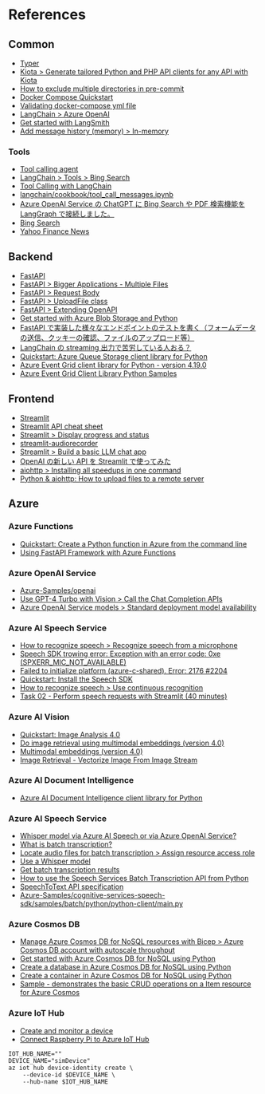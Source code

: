 # References

## Common

- [Typer](https://typer.tiangolo.com/#installation)
- [Kiota > Generate tailored Python and PHP API clients for any API with Kiota](https://devblogs.microsoft.com/microsoft365dev/generate-tailored-python-and-php-api-clients-for-any-api-with-kiota/)
- [How to exclude multiple directories in pre-commit](https://stackoverflow.com/a/75560858)
- [Docker Compose Quickstart](https://docs.docker.com/compose/gettingstarted/)
- [Validating docker-compose yml file](https://stackoverflow.com/a/40158753)
- [LangChain > Azure OpenAI](https://python.langchain.com/v0.1/docs/integrations/llms/azure_openai/)
- [Get started with LangSmith](https://docs.smith.langchain.com/)
- [Add message history (memory) > In-memory](https://python.langchain.com/v0.1/docs/expression_language/how_to/message_history/#in-memory)

### Tools

- [Tool calling agent](https://python.langchain.com/v0.1/docs/modules/agents/agent_types/tool_calling/)
- [LangChain > Tools > Bing Search](https://python.langchain.com/v0.1/docs/integrations/tools/bing_search/)
- [Tool Calling with LangChain](https://blog.langchain.dev/tool-calling-with-langchain/)
- [langchain/cookbook/tool_call_messages.ipynb](https://github.com/langchain-ai/langchain/blob/master/cookbook/tool_call_messages.ipynb?ref=blog.langchain.dev)
- [Azure OpenAI Service の ChatGPT に Bing Search や PDF 検索機能を LangGraph で接続しました。](https://techblog.cccmkhd.co.jp/entry/2024/04/09/173831)
- [Bing Search](https://python.langchain.com/v0.2/docs/integrations/tools/bing_search/)
- [Yahoo Finance News](https://python.langchain.com/v0.2/docs/integrations/tools/yahoo_finance_news/)

## Backend

- [FastAPI](https://fastapi.tiangolo.com/#installation)
- [FastAPI > Bigger Applications - Multiple Files](https://fastapi.tiangolo.com/tutorial/bigger-applications/)
- [FastAPI > Request Body](https://fastapi.tiangolo.com/tutorial/body/)
- [FastAPI > UploadFile class](https://fastapi.tiangolo.com/reference/uploadfile/)
- [FastAPI > Extending OpenAPI](https://fastapi.tiangolo.com/how-to/extending-openapi/)
- [Get started with Azure Blob Storage and Python](https://learn.microsoft.com/en-us/azure/storage/blobs/storage-blob-python-get-started?tabs=sas-token)
- [FastAPI で実装した様々なエンドポイントのテストを書く（フォームデータの送信、クッキーの確認、ファイルのアップロード等）](https://qiita.com/kurumaebi65/items/d5cda239ef601f4c36ef#%E3%83%95%E3%82%A1%E3%82%A4%E3%83%AB%E3%82%92%E3%82%A2%E3%83%83%E3%83%97%E3%83%AD%E3%83%BC%E3%83%89%E3%83%80%E3%82%A6%E3%83%B3%E3%83%AD%E3%83%BC%E3%83%89)
- [LangChain の streaming 出力で苦労している人おる？](https://qiita.com/numekudi/items/4a9e7728ac10c3515ed1)
- [Quickstart: Azure Queue Storage client library for Python](https://learn.microsoft.com/en-us/azure/storage/queues/storage-quickstart-queues-python?tabs=passwordless%2Croles-azure-portal%2Cenvironment-variable-windows%2Csign-in-azure-cli)
- [Azure Event Grid client library for Python - version 4.19.0](https://learn.microsoft.com/en-us/python/api/overview/azure/eventgrid-readme?view=azure-python)
- [Azure Event Grid Client Library Python Samples](https://learn.microsoft.com/en-us/samples/azure/azure-sdk-for-python/eventgrid-samples/)

## Frontend

- [Streamlit](https://docs.streamlit.io/get-started/installation/command-line)
- [Streamlit API cheat sheet](https://docs.streamlit.io/develop/quick-reference/cheat-sheet)
- [Streamlit > Display progress and status](https://docs.streamlit.io/develop/api-reference/status)
- [streamlit-audiorecorder](https://github.com/theevann/streamlit-audiorecorder)
- [Streamlit > Build a basic LLM chat app](https://docs.streamlit.io/develop/tutorials/llms/build-conversational-apps)
- [OpenAI の新しい API を Streamlit で使ってみた](https://qiita.com/papasim824/items/5a3bee4cc3915d5ae177)
- [aiohttp > Installing all speedups in one command](https://docs.aiohttp.org/en/stable/#installing-all-speedups-in-one-command)
- [Python & aiohttp: How to upload files to a remote server](https://www.slingacademy.com/article/python-aiohttp-how-to-upload-files-to-a-remote-server/)

## Azure

### Azure Functions

- [Quickstart: Create a Python function in Azure from the command line](https://learn.microsoft.com/en-us/azure/azure-functions/create-first-function-cli-python?tabs=linux%2Cbash%2Cazure-cli%2Cbrowser)
- [Using FastAPI Framework with Azure Functions](https://learn.microsoft.com/en-us/samples/azure-samples/fastapi-on-azure-functions/fastapi-on-azure-functions/)

### Azure OpenAI Service

- [Azure-Samples/openai](https://github.com/Azure-Samples/openai)
- [Use GPT-4 Turbo with Vision > Call the Chat Completion APIs](https://learn.microsoft.com/en-us/azure/ai-services/openai/how-to/gpt-with-vision?tabs=python%2Csystem-assigned%2Cresource#call-the-chat-completion-apis)
- [Azure OpenAI Service models > Standard deployment model availability](https://learn.microsoft.com/en-us/azure/ai-services/openai/concepts/models#standard-deployment-model-availability)

### Azure AI Speech Service

- [How to recognize speech > Recognize speech from a microphone](https://learn.microsoft.com/en-us/azure/ai-services/speech-service/how-to-recognize-speech?pivots=programming-language-python#recognize-speech-from-a-microphone)
- [Speech SDK trowing error: Exception with an error code: 0xe (SPXERR_MIC_NOT_AVAILABLE)](https://stackoverflow.com/a/75731356)
- [Failed to initialize platform (azure-c-shared). Error: 2176 #2204](https://github.com/Azure-Samples/cognitive-services-speech-sdk/issues/2204)
- [Quickstart: Install the Speech SDK](https://learn.microsoft.com/en-us/azure/ai-services/speech-service/quickstarts/setup-platform?tabs=linux%2Cubuntu%2Cdotnetcli%2Cdotnet%2Cjre%2Cmaven%2Cnodejs%2Cmac%2Cpypi&pivots=programming-language-python)
- [How to recognize speech > Use continuous recognition](https://learn.microsoft.com/en-us/azure/ai-services/speech-service/how-to-recognize-speech?pivots=programming-language-python#use-continuous-recognition)
- [Task 02 - Perform speech requests with Streamlit (40 minutes)](https://microsoft.github.io/TechExcel-Implementing-automation-practices-using-Azure-OpenAI/docs/04_implement_audio_transcription/0402.html)

### Azure AI Vision

- [Quickstart: Image Analysis 4.0](https://learn.microsoft.com/en-us/azure/ai-services/computer-vision/quickstarts-sdk/image-analysis-client-library-40?tabs=visual-studio%2Cwindows&pivots=programming-language-python)
- [Do image retrieval using multimodal embeddings (version 4.0)](https://learn.microsoft.com/en-us/azure/ai-services/computer-vision/how-to/image-retrieval?tabs=python)
- [Multimodal embeddings (version 4.0)](https://learn.microsoft.com/en-us/azure/ai-services/computer-vision/concept-image-retrieval)
- [Image Retrieval - Vectorize Image From Image Stream](https://learn.microsoft.com/en-us/rest/api/computervision/image-retrieval/vectorize-image-from-image-stream?view=rest-computervision-2023-02-01-preview&tabs=HTTP)

### Azure AI Document Intelligence

- [Azure AI Document Intelligence client library for Python](https://github.com/Azure/azure-sdk-for-python/blob/main/sdk/documentintelligence/azure-ai-documentintelligence/README.md)

### Azure AI Speech Service

- [Whisper model via Azure AI Speech or via Azure OpenAI Service?](https://learn.microsoft.com/en-us/azure/ai-services/speech-service/whisper-overview#whisper-model-via-azure-ai-speech-or-via-azure-openai-service)
- [What is batch transcription?](https://learn.microsoft.com/en-us/azure/ai-services/speech-service/batch-transcription)
- [Locate audio files for batch transcription > Assign resource access role](https://learn.microsoft.com/en-us/azure/ai-services/speech-service/batch-transcription-audio-data?tabs=portal#assign-resource-access-role)
- [Use a Whisper model](https://learn.microsoft.com/en-us/azure/ai-services/speech-service/batch-transcription-create?pivots=rest-api#use-a-whisper-model)
- [Get batch transcription results](https://learn.microsoft.com/en-us/azure/ai-services/speech-service/batch-transcription-get?pivots=rest-api)
- [How to use the Speech Services Batch Transcription API from Python](https://github.com/Azure-Samples/cognitive-services-speech-sdk/blob/master/samples/batch/python/README.md)
- [SpeechToText API specification](https://github.com/Azure/azure-rest-api-specs/blob/main/specification/cognitiveservices/data-plane/Speech/SpeechToText/preview/v3.2-preview.2/speechtotext.json)
- [Azure-Samples/cognitive-services-speech-sdk/samples/batch/python/python-client/main.py](https://github.com/Azure-Samples/cognitive-services-speech-sdk/blob/82b4212f0905349d6607bd6f210d0e52305d5d6c/samples/batch/python/python-client/main.py)

### Azure Cosmos DB

- [Manage Azure Cosmos DB for NoSQL resources with Bicep > Azure Cosmos DB account with autoscale throughput](https://learn.microsoft.com/en-us/azure/cosmos-db/nosql/manage-with-bicep#azure-cosmos-db-account-with-autoscale-throughput)
- [Get started with Azure Cosmos DB for NoSQL using Python](https://learn.microsoft.com/en-us/azure/cosmos-db/nosql/how-to-python-get-started?tabs=env-virtual%2Cazure-cli%2Clinux)
- [Create a database in Azure Cosmos DB for NoSQL using Python](https://learn.microsoft.com/en-us/azure/cosmos-db/nosql/how-to-python-create-database)
- [Create a container in Azure Cosmos DB for NoSQL using Python](https://learn.microsoft.com/en-us/azure/cosmos-db/nosql/how-to-python-create-container)
- [Sample - demonstrates the basic CRUD operations on a Item resource for Azure Cosmos](https://github.com/Azure/azure-sdk-for-python/blob/main/sdk/cosmos/azure-cosmos/samples/document_management.py)

### Azure IoT Hub

- [Create and monitor a device](https://learn.microsoft.com/en-us/azure/iot-hub/quickstart-send-telemetry-cli#create-and-monitor-a-device)
- [Connect Raspberry Pi to Azure IoT Hub](https://learn.microsoft.com/en-us/azure/iot-hub/raspberry-pi-get-started)

```shell
IOT_HUB_NAME=""
DEVICE_NAME="simDevice"
az iot hub device-identity create \
    --device-id $DEVICE_NAME \
    --hub-name $IOT_HUB_NAME
```
